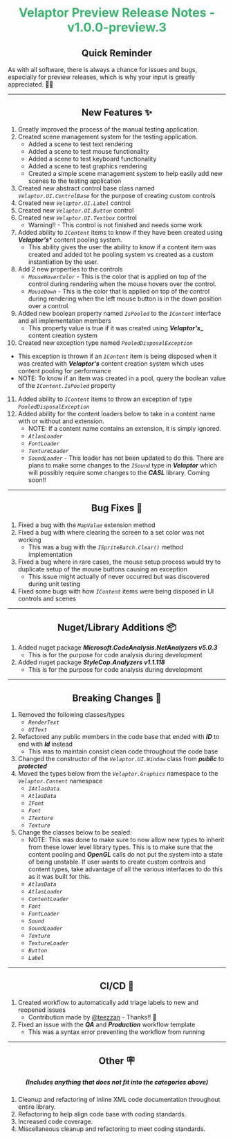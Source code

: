 <h1 align="center" style='color:mediumseagreen;font-weight:bold'>
   Velaptor Preview Release Notes - v1.0.0-preview.3
</h1>

<h2 align="center" style='font-weight:bold'>Quick Reminder</h2>

<div algn="center">

As with all software, there is always a chance for issues and bugs, especially for preview releases, which is why your input is greatly appreciated. 🙏🏼
</div>

---

<h2 style="font-weight:bold" align="center">New Features ✨</h2>

1. Greatly improved the process of the manual testing application.
2. Created scene management system for the testing application.
   - Added a scene to test text rendering
   - Added a scene to test mouse functionality
   - Added a scene to test keyboard functionality
   - Added a scene to test graphics rendering
   - Created a simple scene management system to help easily add new scenes to the testing application
3. Created new abstract control base class named _`Velaptor.UI.ControlBase`_ for the purpose of creating custom controls
4. Created new _`Velaptor.UI.Label`_ control
5. Created new _`Velaptor.UI.Button`_ control
6. Created new _`Velaptor.UI.Textbox`_ control
   - Warning!! - This control is not finished and needs some work
7. Added ability to _`IContent`_ items to know if they have been created using **_Velaptor's_*** content pooling system.
   - This ability gives the user the ability to know if a content item was created and added tot he pooling system vs created as a custom instantiation by the user.
8. Add 2 new properties to the controls
   - _`MouseHoverColor`_ - This is the color that is applied on top of the control during rendering when the mouse hovers over the control.
   - _`MouseDown`_ - This is the color that is applied on top of the control during rendering when the left mouse button is in the down position over a control.
9.  Added new boolean property named _`IsPooled`_ to the _`IContent`_ interface and all implementation members
    - This property value is true if it was created using **_Velaptor's__** content creation system
10. Created new exception type named _`PooledDisposalException`_
   - This exception is thrown if an _`IContent`_ item is being disposed when it was created with **_Velaptor's_** content creation system which uses content pooling for performance
   - NOTE: To know if an item was created in a pool, query the boolean value of the _`IContent.IsPooled`_ property
11. Added ability to _`IContent`_ items to throw an exception of type _`PooledDisposalException`_
12. Added ability for the content loaders below to take in a content name with or without and extension.
    - NOTE: If a content name contains an extension, it is simply ignored.
    - _`AtlasLoader`_
    - _`FontLoader`_
    - _`TextureLoader`_
    - _`SoundLoader`_ - This loader has not been updated to do this.  There are plans to make some changes to the _`ISound`_ type in **_Velaptor_** which will possibly require some changes to the **_CASL_** library.  Coming soon!!

---

<h2 style="font-weight:bold" align="center">Bug Fixes 🐛</h2>

1. Fixed a bug with the _`MapValue`_ extension method
2. Fixed a bug with where clearing the screen to a set color was not working
   - This was a bug with the _`ISpriteBatch.Clear()`_ method implementation
3. Fixed a bug where in rare cases, the mouse setup process would try to duplicate setup of the mouse buttons causing an exception
   - This issue might actually of never occurred but was discovered during unit testing
4. Fixed some bugs with how _`IContent`_ items were being disposed in UI controls and scenes

---

<h2 style="font-weight:bold" align="center">Nuget/Library Additions 📦</h2>

1. Added nuget package **_Microsoft.CodeAnalysis.NetAnalyzers v5.0.3_**
   - This is for the purpose for code analysis during development
2. Added nuget package **_StyleCop.Analyzers v1.1.118_**
   - This is for the purpose for code analysis during development

---

<h2 style="font-weight:bold" align="center">Breaking Changes 🧨</h2>

1. Removed the following classes/types
   - _`RenderText`_
   - _`UIText`_
2. Refactored any public members in the code base that ended with **_ID_** to end with **_Id_** instead
   - This was to maintain consist clean code throughout the code base
3. Changed the constructor of the _`Velaptor.UI.Window`_ class from **_public_** to **_protected_**
4. Moved the types below from the _`Velaptor.Graphics`_ namespace to the _`Velaptor.Content`_ namespace
   - _`IAtlasData`_
   - _`AtlasData`_
   - _`IFont`_
   - _`Font`_
   - _`ITexture`_
   - _`Texture`_
5. Change the classes below to be sealed:
   - NOTE: This was done to make sure to now allow new types to inherit from these lower level library types.  This is to make sure that the content pooling and **_OpenGL_** calls do not put the system into a state of being unstable.  If user wants to create custom controls and content types, take advantage of all the various interfaces to do this as it was built for this. 
   - _`AtlasData`_
   - _`AtlasLoader`_
   - _`ContentLoader`_
   - _`Font`_
   - _`FontLoader`_
   - _`Sound`_
   - _`SoundLoader`_
   - _`Texture`_
   - _`TextureLoader`_
   - _`Button`_
   - _`Label`_

---

<h2 style="font-weight:bold" align="center">CI/CD 🚀</h2>

1. Created workflow to automatically add triage labels to new and reopened issues
   - Contribution made by [@teezzan](https://github.com/teezzan) - Thanks!! 🙏
2. Fixed an issue with the **_QA_** and **_Production_** workflow template
   - This was a syntax error preventing the workflow from running

---

<h2 style="font-weight:bold" align="center">Other 🪧</h2>
<h5 align="center">(Includes anything that does not fit into the categories above)</h5>

1. Cleanup and refactoring of inline XML code documentation throughout entire library.
2. Refactoring to help align code base with coding standards.
3. Increased code coverage.
4. Miscellaneous cleanup and refactoring to meet coding standards.
